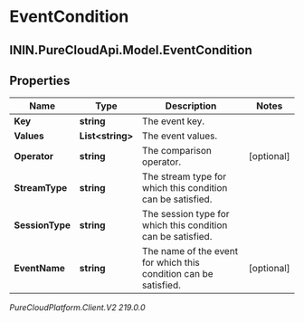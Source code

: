 # EventCondition

## ININ.PureCloudApi.Model.EventCondition

## Properties

|Name | Type | Description | Notes|
|------------ | ------------- | ------------- | -------------|
| **Key** | **string** | The event key. | |
| **Values** | **List&lt;string&gt;** | The event values. | |
| **Operator** | **string** | The comparison operator. | [optional] |
| **StreamType** | **string** | The stream type for which this condition can be satisfied. | |
| **SessionType** | **string** | The session type for which this condition can be satisfied. | |
| **EventName** | **string** | The name of the event for which this condition can be satisfied. | [optional] |



_PureCloudPlatform.Client.V2 219.0.0_
